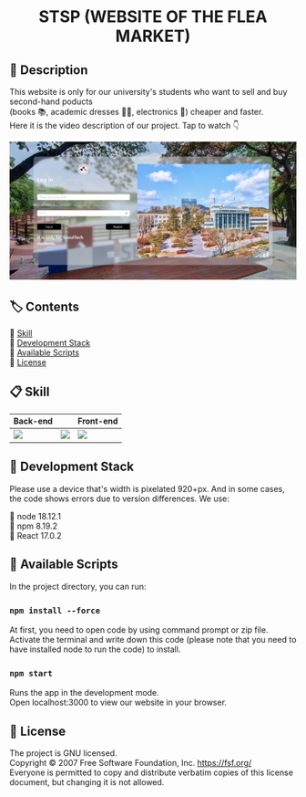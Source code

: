 <h1 align="center">STSP (WEBSITE OF THE FLEA MARKET)</h1>



## 💁 Description

This website is only for our university's students who want to sell and buy second-hand poducts\
(books 📚, academic dresses 🧑‍🎓, electronics 🔌) cheaper and faster.\
Here it is the video description of our project. Tap to watch 👇

[![Watch the video](https://github.com/Erdene-Uul/TERM_PROJECT/blob/main/assets/SS1.png)](https://github.com/Erdene-Uul/TERM_PROJECT/blob/main/assets/318153342_5826840930731200_5057280633327023245_n.mp4)



## 🏷️ Contents

🔹 [Skill](#-skill)\
🔹 [Development Stack](#-development-stack)\
🔹 [Available Scripts](#-available-scripts)\
🔹 [License](#-license)



## 📋 Skill

| Back-end                                                     |                                |  Front-end                  |
| ------------------------------------------------------------ | -------------------------------|---------------------------- |
| <img src="https://cdn.icon-icons.com/icons2/2699/PNG/512/firebase_logo_icon_171157.png"  style="width:100px"/> | <img src="https://upload.wikimedia.org/wikipedia/commons/thumb/a/a7/React-icon.svg/200px-React-icon.svg.png"  style="width:100px"/> | <img src="https://upload.wikimedia.org/wikipedia/commons/thumb/d/d5/Tailwind_CSS_Logo.svg/2048px-Tailwind_CSS_Logo.svg.png"  style="width:100px"/> |

  

## 📌 Development Stack

Please use a device that's width is pixelated 920+px. And in some cases, the code shows errors due to version differences. We use:

🔹 node 18.12.1\
🔹 npm 8.19.2\
🔹 React 17.0.2



## 💾 Available Scripts

In the project directory, you can run:

### `npm install --force`
At first, you need to open code by using command prompt or zip file.\
Activate the terminal and write down this code (please note that you need to have installed node to run the code) to install.

### `npm start`

Runs the app in the development mode.\
Open localhost:3000 to view our website in your browser.


## 📄 License

The project is GNU licensed.\
Copyright © 2007 Free Software Foundation, Inc. <https://fsf.org/>\
Everyone is permitted to copy and distribute verbatim copies of this license document, but changing it is not allowed.
